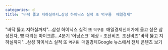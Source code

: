 ```yaml
---
categories: d
title: "바닥 뚫고 지하실까지…삼성 하이닉스 실적 또 먹구름  매일경제"
---
```

"바닥 뚫고 지하실까지"…삼성 하이닉스 실적 또 `먹구름`&nbsp;&nbsp;매일경제신저가에 울고 싶은 삼성전자, 뺨 때리는 마이크론…4분기 ‘어닝쇼크’ 예상 - 조선비즈&nbsp;&nbsp;조선비즈"바닥 뚫고 지하실까지"…삼성 하이닉스 실적 또 `먹구름`&nbsp;&nbsp;매일경제Google 뉴스에서 전체 콘텐츠 보기